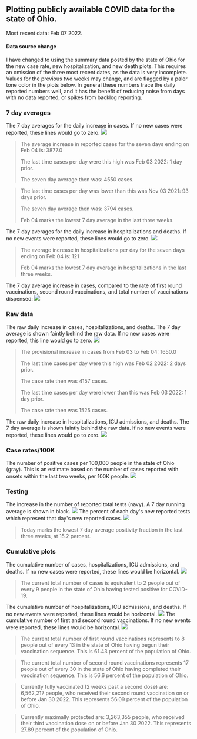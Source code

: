 ## Plotting publicly available COVID data for the state of Ohio. 

Most recent data: Feb 07 2022. 

#### Data source change
I have changed to using the summary data posted by the state of Ohio for the new case rate,
    new hospitalization, and new death plots. This requires an omission of the three most recent dates,
                       as the data is very incomplete. Values for the previous two weeks may change, and are flagged by a paler tone color in the plots below.
                       In general these numbers trace the daily reported numbers well, and it has the benefit
                       of reducing noise from days with no data reported, or spikes from backlog reporting. 

### 7 day averages
The 7 day averages for the daily increase in cases. If no new cases were reported, these lines would go to zero.
![](7dayaverage_cases.png)

>The average increase in reported cases for the seven days ending on Feb 04 is: 3877.0
>
>The last time cases per day were this high was Feb 03 2022: 1 day prior.
>
>The seven day average then was: 4550 cases.

>
>The last time cases per day was lower than this was Nov 03 2021: 93 days prior.
>
>The seven day average then was: 3794 cases.
>
>Feb 04 marks the lowest 7 day average in the last three weeks.

The 7 day averages for the daily increase in hospitalizations and deaths. If no new events were reported, these lines would go to zero.
![](7dayaverage_hospital.png)

>The average increase in hospitalizations per day for the seven days ending on Feb 04 is: 121
>
>Feb 04 marks the lowest 7 day average in hospitalizations in the last three weeks.

The 7 day average increase in cases, compared to the rate of first round vaccinations, second round vaccinations, and total number of vaccinations dispensed:
![](DailyVaccinationsCases.png)

### Raw data
The raw daily increase in cases, hospitalizations, and deaths. The 7 day average is shown faintly behind the raw data. If no new cases were reported, this line would go to zero.
![](DailyCases.png)

>The provisional increase in cases from Feb 03 to Feb 04: 1650.0 
>
>The last time cases per day were this high was Feb 02 2022: 2 days prior. 
>
>The case rate then was 4157 cases.
>
>The last time cases per day were lower than this was Feb 03 2022: 1 day prior. 
>
>The case rate then was 1525 cases.

The raw daily increase in hospitalizations, ICU admissions, and deaths. The 7 day average is shown faintly behind the raw data. If no new events were reported, these lines would go to zero.
![](DailyHospitalizations.png)

### Case rates/100K 

The number of positive cases per 100,000 people in the state of Ohio (gray). This is an estimate based on the number of cases reported with onsets within the last two weeks, per 100K people.
![](7dayaverage_rate.png)
### Testing

The increase in the number of reported total tests (navy). A 7 day running average is shown in black.
![](DailyTests.png)
The percent of each day's new reported tests which represent that day's new reported cases.
![](percentpositive_tests.png)

>Today marks the lowest 7 day average positivity fraction in the last three weeks, at 15.2 percent.

### Cumulative plots
The cumulative number of cases, hospitalizations, ICU admissions, and deaths. If no new cases were reported, these lines would be horizontal.
![](Cases.png)

>The current total number of cases is equivalent to 2 people out of every 9 people in the state of Ohio having tested positive for COVID-19.

The cumulative number of hospitalizations, ICU admissions, and deaths. If no new events were reported, these lines would be horizontal.
![](Hospitalizations.png)
The cumulative number of first and second round vaccinations. If no new events were reported, these lines would be horizontal.
![](Vaccinations.png)

>The current total number of first round vaccinations represents to 8 people out of every 13 in the state of Ohio having begun their vaccination sequence.
>This is 61.43 percent of the population of Ohio.

>The current total number of second round vaccinations represents 17 people out of every 30 in the state of Ohio having completed their vaccination sequence.
>This is 56.6 percent of the population of Ohio.

>Currently fully vaccinated (2 weeks past a second dose) are: 6,562,217 people, who received their second round vaccination on or before Jan 30 2022.
>This represents 56.09 percent of the population of Ohio.

>Currently maximally protected are: 3,263,355 people, who received their third vaccination dose on or before Jan 30 2022.
>This represents 27.89 percent of the population of Ohio.

